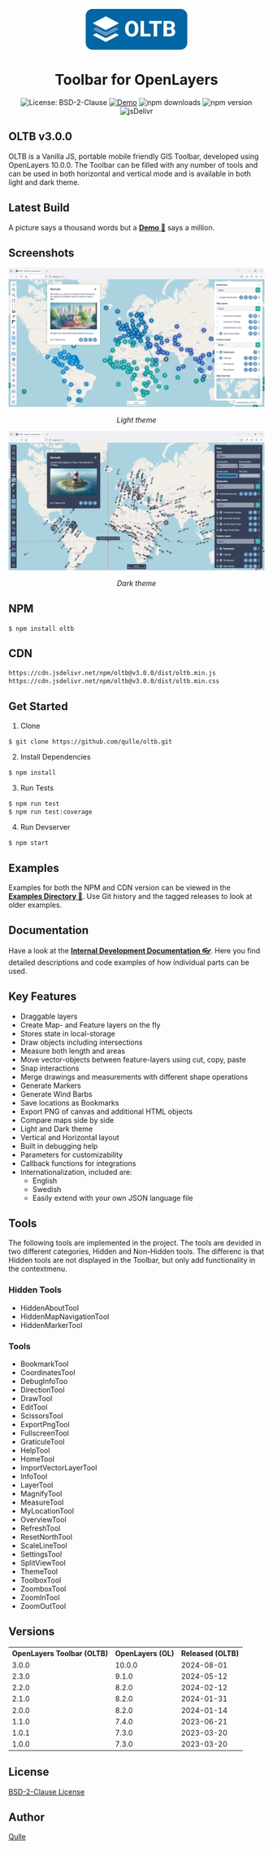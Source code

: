 <p align="center">
    <img src="https://raw.githubusercontent.com/qulle/oltb/main/images/oltb-full.svg" width="200" />
</p>

<h1 align="center">Toolbar for OpenLayers</h1>

<div align="center">

![License: BSD-2-Clause](https://img.shields.io/badge/License-BSD%202--Clause-blue?logo=github&logoColor=fff)
[![Demo](https://img.shields.io/badge/Demo-Available-brightgreen.svg?logo=github&logoColor=fff)](https://qulle.github.io/oltb/)
![npm downloads](https://img.shields.io/npm/dm/oltb?logo=npm&logoColor=fff)
![npm version](https://img.shields.io/npm/v/oltb?logo=npm&logoColor=fff)
![jsDelivr](https://img.shields.io/jsdelivr/npm/hm/oltb?logo=jsdelivr&logoColor=fff)

<!-- TODO: 
    1. Perhaps add in future:
    ![GitHub issues](https://img.shields.io/github/issues/qulle/oltb?logo=github&logoColor=fff)
    ![GitHub pull requests](https://img.shields.io/github/issues-pr/qulle/oltb?logo=github&logoColor=fff)

    2. Add YML config for Build and Test using GitHub Actions
    3. Add YML config for Snyk
!-->

</div>

## OLTB v3.0.0
OLTB is a Vanilla JS, portable mobile friendly GIS Toolbar, developed using OpenLayers 10.0.0. The Toolbar can be filled with any number of tools and can be used in both horizontal and vertical mode and is available in both light and dark theme.

## Latest Build
A picture says a thousand words but a **[Demo 🚀](https://qulle.github.io/oltb/)** says a million.

## Screenshots
![Screenshot Light Theme](https://raw.githubusercontent.com/qulle/oltb/main/images/demo-light.png?raw=true "Screenshot Light Theme")
<p align="center"><em>Light theme</em></p>

![Screenshot Dark Theme](https://raw.githubusercontent.com/qulle/oltb/main/images/demo-dark.png?raw=true "Screenshot Dark Theme")
<p align="center"><em>Dark theme</em></p>

## NPM
```
$ npm install oltb
```

## CDN 
```
https://cdn.jsdelivr.net/npm/oltb@v3.0.0/dist/oltb.min.js
https://cdn.jsdelivr.net/npm/oltb@v3.0.0/dist/oltb.min.css
```

## Get Started
1. Clone
```
$ git clone https://github.com/qulle/oltb.git
```

2. Install Dependencies
```
$ npm install
```

3. Run Tests
```
$ npm run test
$ npm run test:coverage
```

4. Run Devserver
```
$ npm start
```

## Examples
Examples for both the NPM and CDN version can be viewed in the **[Examples Directory 👀](https://github.com/qulle/oltb/tree/main/examples/)**. Use Git history and the tagged releases to look at older examples.


## Documentation
Have a look at the **[Internal Development Documentation 👓](https://github.com/qulle/oltb/blob/main/README_INTERNAL.md)**. Here you find detailed descriptions and code examples of how individual parts can be used.

## Key Features
- Draggable layers
- Create Map- and Feature layers on the fly
- Stores state in local-storage
- Draw objects including intersections
- Measure both length and areas
- Move vector-objects between feature-layers using cut, copy, paste
- Snap interactions
- Merge drawings and measurements with different shape operations
- Generate Markers
- Generate Wind Barbs
- Save locations as Bookmarks
- Export PNG of canvas and additional HTML objects
- Compare maps side by side
- Light and Dark theme
- Vertical and Horizontal layout
- Built in debugging help
- Parameters for customizability
- Callback functions for integrations
- Internationalization, included are:
    - English
    - Swedish
    - Easily extend with your own JSON language file

## Tools
The following tools are implemented in the project. The tools are devided in two different categories, Hidden and Non-Hidden tools. The differenc is that Hidden tools are not displayed in the Toolbar, but only add functionality in the contextmenu.

### Hidden Tools
- HiddenAboutTool
- HiddenMapNavigationTool
- HiddenMarkerTool

### Tools
- BookmarkTool
- CoordinatesTool
- DebugInfoToo
- DirectionTool
- DrawTool
- EditTool
- ScissorsTool
- ExportPngTool
- FullscreenTool
- GraticuleTool
- HelpTool
- HomeTool
- ImportVectorLayerTool
- InfoTool
- LayerTool
- MagnifyTool
- MeasureTool
- MyLocationTool
- OverviewTool
- RefreshTool
- ResetNorthTool
- ScaleLineTool
- SettingsTool
- SplitViewTool
- ThemeTool
- ToolboxTool
- ZoomboxTool
- ZoomInTool
- ZoomOutTool

## Versions
<table>
    <tr>
        <th>OpenLayers Toolbar (OLTB)</th>
        <th>OpenLayers (OL)</th>
        <th>Released (OLTB)</th>
    </tr>
    <tr><td>3.0.0</td><td>10.0.0</td><td>2024-08-01</td></tr>
    <tr><td>2.3.0</td><td>9.1.0</td><td>2024-05-12</td></tr>
    <tr><td>2.2.0</td><td>8.2.0</td><td>2024-02-12</td></tr>
    <tr><td>2.1.0</td><td>8.2.0</td><td>2024-01-31</td></tr>
    <tr><td>2.0.0</td><td>8.2.0</td><td>2024-01-14</td></tr>
    <tr><td>1.1.0</td><td>7.4.0</td><td>2023-06-21</td></tr>
    <tr><td>1.0.1</td><td>7.3.0</td><td>2023-03-20</td></tr>
    <tr><td>1.0.0</td><td>7.3.0</td><td>2023-03-20</td></tr>
</table>

## License
[BSD-2-Clause License](https://github.com/qulle/oltb/blob/main/LICENSE)

## Author
[Qulle](https://github.com/qulle/)